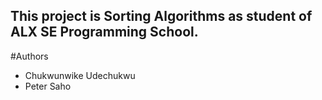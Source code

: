 ## This project is Sorting Algorithms  as student of ALX SE Programming School.

#Authors
<ul>
	<li> Chukwunwike Udechukwu</li>
	<li> Peter Saho</li>
</ul>

